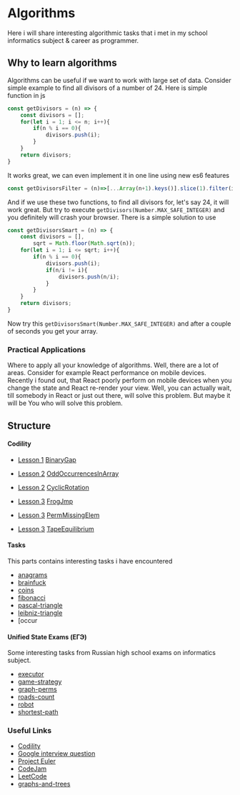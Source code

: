# Algorithms

Here i will share interesting algorithmic tasks that i met in my school informatics subject & career as programmer.


## Why to learn algorithms
Algorithms can be useful if we want to work with large set of data. Consider simple example to find all divisors of a number of 24.
Here is simple function in js
```javascript
const getDivisors = (n) => {
    const divisors = [];
    for(let i = 1; i <= n; i++){
        if(n % i == 0){
            divisors.push(i);
        }
    }
    return divisors;
}
```

It works great, we can even implement it in one line using new es6 features
```javascript
const getDivisorsFilter = (n)=>[...Array(n+1).keys()].slice(1).filter(i=>n%i==0)
```

And if we use these two functions, to find all divisors for, let's say 24, it will work great. But try to execute ```getDivisors(Number.MAX_SAFE_INTEGER)``` and you
definitely will crash your browser. There is a simple solution to use
```javascript
const getDivisorsSmart = (n) => {
    const divisors = [],
        sqrt = Math.floor(Math.sqrt(n));
    for(let i = 1; i <= sqrt; i++){
        if(n % i == 0){
            divisors.push(i);
            if(n/i != i){
                divisors.push(n/i);
            }
        }
    }
    return divisors;
}
```
Now try this ```getDivisorsSmart(Number.MAX_SAFE_INTEGER)``` and after a couple of seconds you get your array.

### Practical Applications

Where to apply all your knowledge of algorithms. Well, there are a lot of areas. Consider for example React performance on mobile devices. Recently i found out, that React poorly
perform on mobile devices when you change the state and React re-render your view. Well, you can actually wait, till somebody in React or just out there, will solve this problem.
But maybe it will be You who will solve this problem.

## Structure

#### Codility


* [Lesson 1](https://codility.com/programmers/lessons/1-iterations/) [BinaryGap](https://github.com/dgaydukov/how-to-become-a-senior-js-developer/blob/master/algorithm/tasks/1-BinaryGap.js)

* [Lesson 2](https://codility.com/programmers/lessons/2-arrays/) [OddOccurrencesInArray](https://github.com/dgaydukov/how-to-become-a-senior-js-developer/blob/master/algorithm/tasks/2-OddOccurrencesInArray.js)
* [Lesson 2](https://codility.com/programmers/lessons/2-arrays/) [CyclicRotation](https://github.com/dgaydukov/how-to-become-a-senior-js-developer/blob/master/algorithm/tasks/2-CyclicRotation.js)

* [Lesson 3](https://codility.com/programmers/lessons/3-time_complexity/) [FrogJmp](https://github.com/dgaydukov/how-to-become-a-senior-js-developer/blob/master/algorithm/tasks/3-FrogJmp.js)
* [Lesson 3](https://codility.com/programmers/lessons/3-time_complexity/) [PermMissingElem](https://github.com/dgaydukov/how-to-become-a-senior-js-developer/blob/master/algorithm/tasks/3-PermMissingElem.js)
* [Lesson 3](https://codility.com/programmers/lessons/3-time_complexity/) [TapeEquilibrium](https://github.com/dgaydukov/how-to-become-a-senior-js-developer/blob/master/algorithm/tasks/3-TapeEquilibrium.js)



#### Tasks
This parts contains interesting tasks i have encountered

* [anagrams](https://github.com/dgaydukov/how-to-become-a-senior-js-developer/blob/master/algorithm/tasks/anagrams.js)
* [brainfuck](https://github.com/dgaydukov/how-to-become-a-senior-js-developer/blob/master/algorithm/tasks/brainfuck.js)
* [coins](https://github.com/dgaydukov/how-to-become-a-senior-js-developer/blob/master/algorithm/tasks/coins.js)
* [fibonacci](https://github.com/dgaydukov/how-to-become-a-senior-js-developer/blob/master/algorithm/tasks/fibonacci.js)
* [pascal-triangle](https://github.com/dgaydukov/how-to-become-a-senior-js-developer/blob/master/algorithm/tasks/pascal-triangle.js)
* [leibniz-triangle](https://github.com/dgaydukov/how-to-become-a-senior-js-developer/blob/master/algorithm/tasks/leibniz-triangle.js)
* [occur

#### Unified State Exams (ЕГЭ)
Some interesting tasks from Russian high school exams on informatics subject.

* [executor](https://github.com/dgaydukov/how-to-become-a-senior-js-developer/blob/master/algorithm/unified-state-exam/executor.js)
* [game-strategy](https://github.com/dgaydukov/how-to-become-a-senior-js-developer/blob/master/algorithm/unified-state-exam/game-strategy.js)
* [graph-perms](https://github.com/dgaydukov/how-to-become-a-senior-js-developer/blob/master/algorithm/unified-state-exam/graph-perms.js)
* [roads-count](https://github.com/dgaydukov/how-to-become-a-senior-js-developer/blob/master/algorithm/unified-state-exam/roads-count.js)
* [robot](https://github.com/dgaydukov/how-to-become-a-senior-js-developer/blob/master/algorithm/unified-state-exam/robot.js)
* [shortest-path](https://github.com/dgaydukov/how-to-become-a-senior-js-developer/blob/master/algorithm/unified-state-exam/shortest-path.js)


### Useful Links
* [Codility](https://codility.com/programmers/lessons)
* [Google interview question](https://code.google.com/codejam/past-contests)
* [Project Euler](https://projecteuler.net/archives)
* [CodeJam](https://code.google.com/codejam/past-contests)
* [LeetCode](https://leetcode.com/problemset/algorithms)
* [graphs-and-trees](https://github.com/donnemartin/interactive-coding-challenges#graphs-and-trees)




